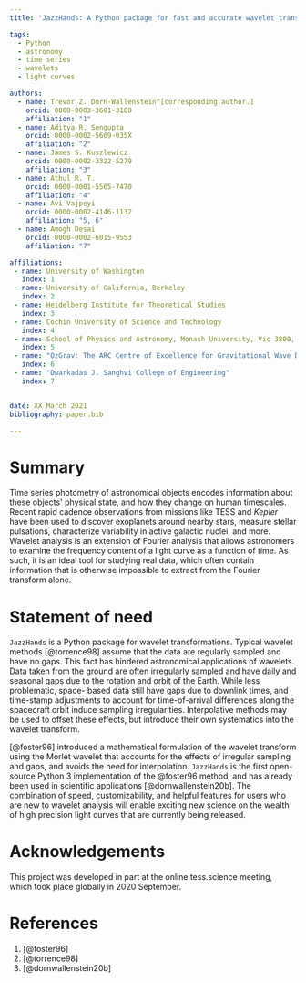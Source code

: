 ```yaml
---
title: 'JazzHands: A Python package for fast and accurate wavelet transformations on unevenly sampled data'

tags:
  - Python
  - astronomy
  - time series
  - wavelets
  - light curves

authors:
  - name: Trevor Z. Dorn-Wallenstein^[corresponding author.]
    orcid: 0000-0003-3601-3180
    affiliation: "1"
  - name: Aditya R. Sengupta
    orcid: 0000-0002-5669-035X
    affiliation: "2"
  - name: James S. Kuszlewicz
    orcid: 0000-0002-3322-5279
    affiliation: "3"
  - name: Athul R. T.
    orcid: 0000-0001-5565-7470
    affiliation: "4"
  - name: Avi Vajpeyi
    orcid: 0000-0002-4146-1132
    affiliation: "5, 6"
  - name: Amogh Desai
    orcid: 0000-0002-6015-9553
    affiliation: "7"

affiliations:
 - name: University of Washington
   index: 1
 - name: University of California, Berkeley
   index: 2
 - name: Heidelberg Institute for Theoretical Studies
   index: 3
 - name: Cochin University of Science and Technology
   index: 4
 - name: School of Physics and Astronomy, Monash University, Vic 3800, Australia
   index: 5
 - name: "OzGrav: The ARC Centre of Excellence for Gravitational Wave Discovery, Clayton VIC 3800, Australia"
   index: 6
 - name: "Dwarkadas J. Sanghvi College of Engineering"
   index: 7


date: XX March 2021
bibliography: paper.bib

---
```


# Summary

Time series photometry of astronomical objects encodes information about
these objects' physical state, and how they change on human timescales. Recent rapid cadence observations from missions like TESS and *Kepler* have been used to discover exoplanets around nearby stars, measure stellar pulsations, characterize variability in active galactic nuclei, and more. Wavelet analysis is an extension of Fourier analysis that allows astronomers to examine the frequency content of a light curve as a function of time. As such, it is an
ideal tool for studying real data, which often contain information that is
otherwise impossible to extract from the Fourier transform alone.

# Statement of need

`JazzHands` is a Python package for wavelet transformations. Typical wavelet
methods [@torrence98] assume that the data are regularly sampled and have
no gaps. This fact has hindered astronomical applications of wavelets. Data
taken from the ground are often irregularly sampled and have daily and seasonal
gaps due to the rotation and orbit of the Earth. While less problematic, space-
based data still have gaps due to downlink times, and time-stamp adjustments to
account for time-of-arrival differences along the spacecraft orbit induce
sampling irregularities. Interpolative methods may be used to offset these
effects, but introduce their own systematics into the wavelet transform.

[@foster96] introduced a mathematical formulation of the wavelet transform
using the Morlet wavelet that accounts for the effects of irregular sampling
and gaps, and avoids the need for interpolation.
`JazzHands` is the first open-source Python 3 implementation of the @foster96 method,
and has already been used in scientific applications [@dornwallenstein20b]. The
combination of speed, customizability, and helpful features for users who are new to
wavelet analysis will enable exciting new science on the wealth of high precision light
curves that are currently being released.

# Acknowledgements

This project was developed in part at the online.tess.science meeting, which
took place globally in 2020 September.

# References

1. [@foster96]
2. [@torrence98]
3. [@dornwallenstein20b]
